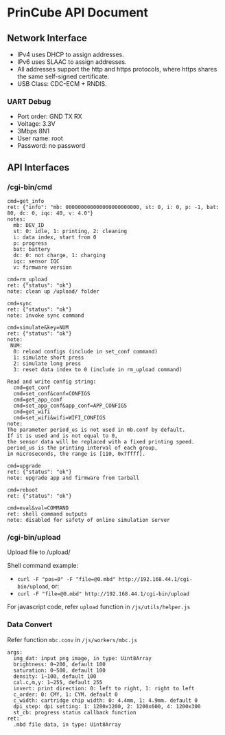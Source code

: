 PrinCube API Document
==============

## Network Interface

 - IPv4 uses DHCP to assign addresses.
 - IPv6 uses SLAAC to assign addresses.
 - All addresses support the http and https protocols, where https shares the same self-signed certificate.
 - USB Class: CDC-ECM + RNDIS.

### UART Debug

 - Port order: GND TX RX
 - Voltage: 3.3V
 - 3Mbps 8N1
 - User name: root
 - Password: no password

## API Interfaces

### /cgi-bin/cmd

```
cmd=get_info
ret: {"info": "mb: 000000000000000000000000, st: 0, i: 0, p: -1, bat: 80, dc: 0, iqc: 40, v: 4.0"}
notes:
  mb: DEV_ID
  st: 0: idle, 1: printing, 2: cleaning
  i: data index, start from 0
  p: progress
  bat: battery
  dc: 0: not charge, 1: charging
  iqc: sensor IQC
  v: firmware version

cmd=rm_upload
ret: {"status": "ok"}
note: clean up /upload/ folder

cmd=sync
ret: {"status": "ok"}
note: invoke sync command

cmd=simulate&key=NUM
ret: {"status": "ok"}
note:
 NUM:
  0: reload configs (include in set_conf command)
  1: simulate short press
  2: simulate long press
  3: reset data index to 0 (include in rm_upload command)

Read and write config string:
  cmd=get_conf
  cmd=set_conf&conf=CONFIGS
  cmd=get_app_conf
  cmd=set_app_conf&app_conf=APP_CONFIGS
  cmd=get_wifi
  cmd=set_wifi&wifi=WIFI_CONFIGS
note:
The parameter period_us is not used in mb.conf by default.
If it is used and is not equal to 0,
the sensor data will be replaced with a fixed printing speed.
period_us is the printing interval of each group,
in microseconds, the range is [110, 0x7ffff].

cmd=upgrade
ret: {"status": "ok"}
note: upgrade app and firmware from tarball

cmd=reboot
ret: {"status": "ok"}

cmd=eval&val=COMMAND
ret: shell command outputs
note: disabled for safety of online simulation server
```

### /cgi-bin/upload

Upload file to /upload/  

Shell command example: 
 - `curl -F "pos=0" -F "file=@0.mbd" http://192.168.44.1/cgi-bin/upload`, or: 
 - `curl -F "file=@0.mbd" http://192.168.44.1/cgi-bin/upload`  

For javascript code, refer `upload` function in `/js/utils/helper.js`

### Data Convert

Refer function `mbc.conv` in `/js/workers/mbc.js`
```
args:
  img_dat: input png image, in type: Uint8Array
  brightness: 0~200, default 100
  saturation: 0~500, default 100
  density: 1~100, default 100
  cal.c,m,y: 1~255, default 255
  invert: print direction: 0: left to right, 1: right to left
  c_order: 0: CMY, 1: CYM. default 0
  c_width: cartridge chip width: 0: 4.4mm, 1: 4.9mm. default 0
  dpi_step: dpi setting: 1: 1200x1200, 2: 1200x600, 4: 1200x300
  st_cb: progress status callback function
ret:
  .mbd file data, in type: Uint8Array
```

